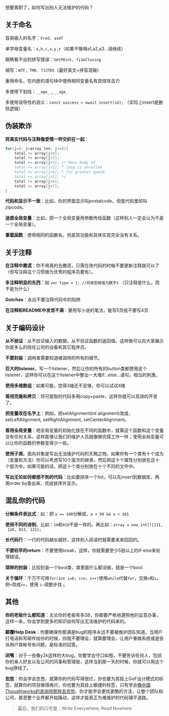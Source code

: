 想要离职了，如何写出别人无法维护的代码？

## 关于命名

容易输入的名字：`Fred, asdf`

单字母变量名：`a,b,c,x,y,z`（如果不够用a1,a2,a3...请继续）

眼睛看不出的拼写错误：`SetP0int, fi1eClosing`

缩写：`WTF, TMD, TJJTDS`（最好英文+拼音混输）

重用命名，在内嵌的语句块中使用相同变量名有双倍攻击力

多使用下划线：`__age__`, `__age_`

多使用误导性的涵义：`const success = await insert(id);` （实际上insert是删除逻辑）

## 伪装欺诈

**将真实代码与注释像爱情一样交织在一起**：

```java
for(j=0; j<array_len; j+=8){
	total += array[j+0];
	total += array[j+1];
	total += array[j+2]; /* Main body of
	total += array[j+3]; * loop is unrolled
	total += array[j+4]; * for greater speed.
	total += array[j+5]; */
	total += array[j+6];
	total += array[j+7];
}
```

**代码和显示不一致**：比如，你的界面显示叫postalcode，但是代码里却叫zipcode。

**迷惑全局变量**：比如，把一个全局变量用参数传给函数（这样别人一定会认为不是一个全局变量）。

**重载函数**：使用相同的函数名，但是其功能和具体实现完全没有关系。

## 关于注释

**在注释中撒谎**：你不用真的去撒谎，只需在改代码的时候不要更新注释就可以了（但写注释这个习惯做为优秀的程序员要有）。

**多注释明显的东西**：如 `var type = 1; //将类型赋值为数字1` （只注释是什么，而不是为什么）

**Gotchas**：永远不要注释代码中的陷阱

**在注释和README中发泄不满**：要用写小说的笔法，能写5页纸不要写4页

## 关于编码设计

**从不验证**：从不验证输入的数据，从不验证函数的返回值。这样做可以向大家展示你是多么的信任公司的设备和其它程序员。

**不要封装**：调用者需要知道被调用的所有的细节。

**巨大的listener**。写一个listener，然后让你的所有的button类都使用这个listener，这样你可以在这个listener中整出一大堆if…else…语句，相当的刺激。

**使用多维数组**：如果可能，觉得3维还不足够，你可以试试4维

**善用克隆和拷贝**：将可提取的代码多用copy+paste，这样你就可以高效的开发了。

**把变量改在名字上**：例如，把setAlignment(int alignment)改成，setLeftAlignment, setRightAlignment, setCenterAlignment。

**善用全局变量**：把全局变量的初始化放在不同的函数中，就算这个函数和这个变量没有任何关系，这样能够让我们的维护人员就像做侦探工作一样；使用全局变量可以让你的函数的参数变得少一些。

**使用子类**。面向对象是写出无法维护代码的天赐之物。如果你有一个类有十个成为（变量和方法）你可以考虑写10个层次的继承，然后把这十个属性分别放在这十个层次中。如果可能的话，把这十个类分别放在十个不同的文件中。

**写出无论如何都想不到的代码**：比如要排序一个list，可以先insert到数据库，再用order by查出来，完成排序并显示。

## 混乱你的代码

**分解条件表达式**：如：把 `a == 100`分解成，`a > 99 && a < 101`

**使用不同的进制**。比如：`10`和`010`不是一样的。再比如：`array = new int[]{111,  120, 013, 121};`

**长代码行**：一行的代码越长越好。这样别人阅读时就需要来来回回的。

**不要较早的return**：不要使用break，这样，你就需要至少5层以上的if-else来处理错误。

**琐碎的封装**：比较封装一个bool类，类里面什么都没做，就是一个bool.

**关于循环**：千万不可用`for(int i=0; i<n; i++)`使用`while`代替`for`，交换`n`和`i`，把`<`改成`<=`，使用 `i–`调整步伐 。

## 其他

**你的老板什么都知道**：无论你的老板有多SB，你都要严格地遵照他的旨意办事，这样一来，你会学到更多的知识如何写出无法维护的代码来的。

**颠覆Help Desk**：你要确保你那满是bug的程序永远不要被维护团队知道。当用户打电话和写邮件给你的时候，你就不要理会，就算要理会，让用户重做系统或是告诉用户其帐号有问题，是标准的回答。

**闭嘴**：对于一些像y2k这样的大bug，你要学会守口如瓶，不要告诉任何人，包括你的亲人好友以及公司的同事和管理层，这样当到那一天的时候，你就可以用这个bug挣钱了。

**忽悠**：你会学会忽悠，就算你的代码写得很烂，你也要为其挂上GoF设计模式的标签，就算你的项目做得再烂，你也要为其挂上敏捷的标签，只有学会[像中国Thoughtworks的咨询师那样去忽悠](https://coolshell.cn/articles/3745.html "再谈敏捷和ThoughtWorks中国咨询师")，你才能学会更炫更酷的方法，让整个团队和公司，甚至整个业界都开始躁动，这样才能真正为难维护的代码铺平道路。

> 最后，我们的口号是：Write Everywhere, Read Nowhere